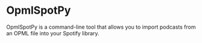 # OpmlSpotPy
OpmlSpotPy is a command-line tool that allows you to import podcasts from an OPML file into your Spotify library.
